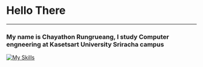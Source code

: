 # Hello There
--------------------------------------------
### My name is Chayathon Rungrueang, I study Computer engneering at Kasetsart University Sriracha campus
[![My Skills](https://skillicons.dev/icons?i=js,html,css,wasm)](https://skillicons.dev)
